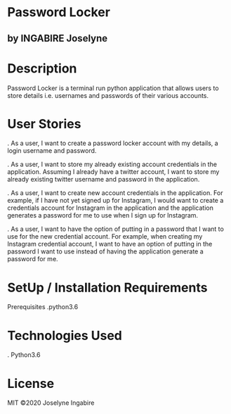  # Password Locker
 ## by INGABIRE Joselyne
 # Description
 Password Locker is a terminal run python application that allows users to store details i.e. usernames and passwords of their various accounts.
 # User Stories
 . As a user, I want to create a password locker account with my details, a login username and password.

 . As a user, I want to store my already existing account credentials in the application. Assuming I already have a twitter account, I want to store my already existing twitter username and password in the application.

 . As a user, I want to create new account credentials in the application. For example, if I have not yet signed up for Instagram, I would want to create a credentials account for Instagram in the application and the application generates a password for me to use when I sign up for Instagram.

 . As a user, I want to have the option of putting in a password that I want to use for the new credential account. For example, when creating my Instagram credential account, I want to have an option of putting in the password I want to use instead of having the application generate a password for me.

 # SetUp / Installation Requirements
 Prerequisites
 .python3.6
 # Technologies Used
 . Python3.6
 # License
 MIT ©2020 Joselyne Ingabire